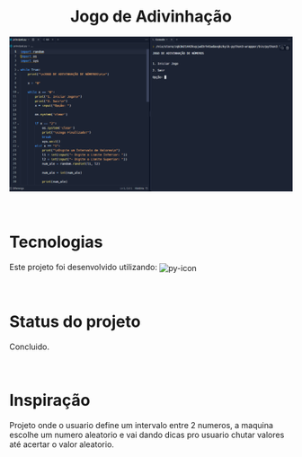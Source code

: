 <h1 align="center">Jogo de Adivinhação</h1>

<p align="center">
 <img src="./Captura de tela 2023-09-22 145226.png">
</p>

<br>

# Tecnologias
Este projeto foi desenvolvido utilizando:
    <img align="center" height="30" width="40" alt="py-icon" src="https://cdn.jsdelivr.net/gh/devicons/devicon/icons/python/python-original.svg">
          
 
<br>

# Status do projeto
Concluido.

<br>

# Inspiração
Projeto onde o usuario define um intervalo entre 2 numeros, a maquina escolhe um numero aleatorio e vai dando dicas pro usuario chutar valores até acertar o valor aleatorio. 

<br>

